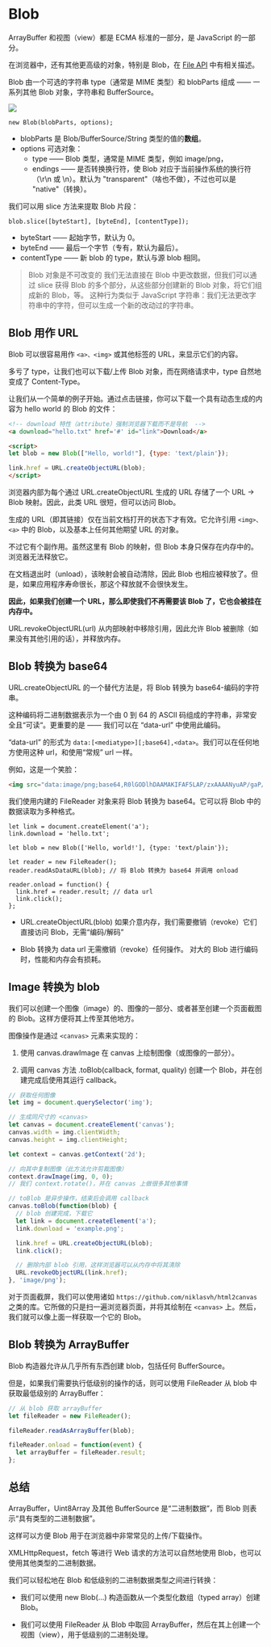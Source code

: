 # Blob

ArrayBuffer 和视图（view）都是 ECMA 标准的一部分，是 JavaScript 的一部分。

在浏览器中，还有其他更高级的对象，特别是 Blob，在 [File API](https://www.w3.org/TR/FileAPI/) 中有相关描述。

Blob 由一个可选的字符串 type（通常是 MIME 类型）和 blobParts 组成 —— 一系列其他 Blob 对象，字符串和 BufferSource。

![](https://zh.javascript.info/article/blob/blob.svg)

```new Blob(blobParts, options);```

- blobParts 是 Blob/BufferSource/String 类型的值的**数组**。
- options 可选对象：
    - type —— Blob 类型，通常是 MIME 类型，例如 image/png，
    - endings —— 是否转换换行符，使 Blob 对应于当前操作系统的换行符（\r\n 或 \n）。默认为 "transparent"（啥也不做），不过也可以是 "native"（转换）。

我们可以用 slice 方法来提取 Blob 片段：

```blob.slice([byteStart], [byteEnd], [contentType]);```

- byteStart —— 起始字节，默认为 0。
- byteEnd —— 最后一个字节（专有，默认为最后）。
- contentType —— 新 blob 的 type，默认与源 blob 相同。

> Blob 对象是不可改变的
我们无法直接在 Blob 中更改数据，但我们可以通过 slice 获得 Blob 的多个部分，从这些部分创建新的 Blob 对象，将它们组成新的 Blob，等。
这种行为类似于 JavaScript 字符串：我们无法更改字符串中的字符，但可以生成一个新的改动过的字符串。

## Blob 用作 URL

Blob 可以很容易用作 `<a>、<img>` 或其他标签的 URL，来显示它们的内容。

多亏了 type，让我们也可以下载/上传 Blob 对象，而在网络请求中，type 自然地变成了 Content-Type。

让我们从一个简单的例子开始。通过点击链接，你可以下载一个具有动态生成的内容为 hello world 的 Blob 的文件：

```html
<!-- download 特性（attribute）强制浏览器下载而不是导航  -->
<a download="hello.txt" href='#' id="link">Download</a>

<script>
let blob = new Blob(["Hello, world!"], {type: 'text/plain'});

link.href = URL.createObjectURL(blob);
</script>
```

浏览器内部为每个通过 URL.createObjectURL 生成的 URL 存储了一个 URL → Blob 映射。因此，此类 URL 很短，但可以访问 Blob。

生成的 URL（即其链接）仅在当前文档打开的状态下才有效。它允许引用 `<img>、<a>` 中的 Blob，以及基本上任何其他期望 URL 的对象。

不过它有个副作用。虽然这里有 Blob 的映射，但 Blob 本身只保存在内存中的。浏览器无法释放它。

在文档退出时（unload），该映射会被自动清除，因此 Blob 也相应被释放了。但是，如果应用程序寿命很长，那这个释放就不会很快发生。

**因此，如果我们创建一个 URL，那么即使我们不再需要该 Blob 了，它也会被挂在内存中。**

URL.revokeObjectURL(url) 从内部映射中移除引用，因此允许 Blob 被删除（如果没有其他引用的话），并释放内存。

## Blob 转换为 base64

URL.createObjectURL 的一个替代方法是，将 Blob 转换为 base64-编码的字符串。

这种编码将二进制数据表示为一个由 0 到 64 的 ASCII 码组成的字符串，非常安全且“可读“。更重要的是 —— 我们可以在 “data-url” 中使用此编码。

“data-url” 的形式为 `data:[<mediatype>][;base64],<data>`。我们可以在任何地方使用这种 url，和使用“常规” url 一样。

例如，这是一个笑脸：

```html
<img src="data:image/png;base64,R0lGODlhDAAMAKIFAF5LAP/zxAAAANyuAP/gaP///wAAAAAAACH5BAEAAAUALAAAAAAMAAwAAAMlWLPcGjDKFYi9lxKBOaGcF35DhWHamZUW0K4mAbiwWtuf0uxFAgA7">
```

我们使用内建的 FileReader 对象来将 Blob 转换为 base64。它可以将 Blob 中的数据读取为多种格式。

```JS
let link = document.createElement('a');
link.download = 'hello.txt';

let blob = new Blob(['Hello, world!'], {type: 'text/plain'});

let reader = new FileReader();
reader.readAsDataURL(blob); // 将 Blob 转换为 base64 并调用 onload

reader.onload = function() {
  link.href = reader.result; // data url
  link.click();
};
```

- URL.createObjectURL(blob)
    如果介意内存，我们需要撤销（revoke）它们
    直接访问 Blob，无需“编码/解码”

- Blob 转换为 data url
    无需撤销（revoke）任何操作。
    对大的 Blob 进行编码时，性能和内存会有损耗。

## Image 转换为 blob

我们可以创建一个图像（image）的、图像的一部分、或者甚至创建一个页面截图的 Blob。这样方便将其上传至其他地方。

图像操作是通过 `<canvas>` 元素来实现的：

1. 使用 canvas.drawImage 在 canvas 上绘制图像（或图像的一部分）。

2. 调用 canvas 方法 .toBlob(callback, format, quality) 创建一个 Blob，并在创建完成后使用其运行 callback。

```js
// 获取任何图像
let img = document.querySelector('img');

// 生成同尺寸的 <canvas>
let canvas = document.createElement('canvas');
canvas.width = img.clientWidth;
canvas.height = img.clientHeight;

let context = canvas.getContext('2d');

// 向其中复制图像（此方法允许剪裁图像）
context.drawImage(img, 0, 0);
// 我们 context.rotate()，并在 canvas 上做很多其他事情

// toBlob 是异步操作，结束后会调用 callback
canvas.toBlob(function(blob) {
  // blob 创建完成，下载它
  let link = document.createElement('a');
  link.download = 'example.png';

  link.href = URL.createObjectURL(blob);
  link.click();

  // 删除内部 blob 引用，这样浏览器可以从内存中将其清除
  URL.revokeObjectURL(link.href);
}, 'image/png');
```

对于页面截屏，我们可以使用诸如 `https://github.com/niklasvh/html2canvas` 之类的库。它所做的只是扫一遍浏览器页面，并将其绘制在 `<canvas>` 上。然后，我们就可以像上面一样获取一个它的 Blob。

## Blob 转换为 ArrayBuffer

Blob 构造器允许从几乎所有东西创建 blob，包括任何 BufferSource。

但是，如果我们需要执行低级别的操作的话，则可以使用 FileReader 从 blob 中获取最低级别的 ArrayBuffer：

```js
// 从 blob 获取 arrayBuffer
let fileReader = new FileReader();

fileReader.readAsArrayBuffer(blob);

fileReader.onload = function(event) {
  let arrayBuffer = fileReader.result;
};
```

## 总结

ArrayBuffer，Uint8Array 及其他 BufferSource 是“二进制数据”，而 Blob 则表示“具有类型的二进制数据”。

这样可以方便 Blob 用于在浏览器中非常常见的上传/下载操作。

XMLHttpRequest，fetch 等进行 Web 请求的方法可以自然地使用 Blob，也可以使用其他类型的二进制数据。

我们可以轻松地在 Blob 和低级别的二进制数据类型之间进行转换：

- 我们可以使用 new Blob(...) 构造函数从一个类型化数组（typed array）创建 Blob。

- 我们可以使用 FileReader 从 Blob 中取回 ArrayBuffer，然后在其上创建一个视图（view），用于低级别的二进制处理。

